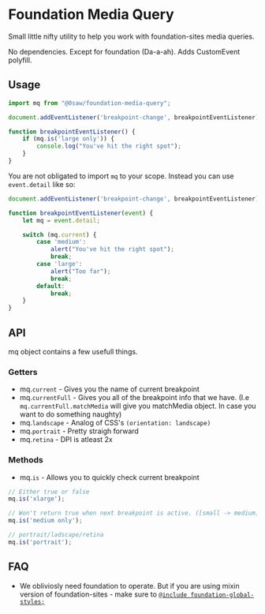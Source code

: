 # Foundation Media Query

Small little nifty utility to help you work with foundation-sites media queries.

No dependencies. Except for foundation (Da-a-ah). Adds CustomEvent polyfill.

## Usage
```javascript
import mq from "@0saw/foundation-media-query";

document.addEventListener('breakpoint-change', breakpointEventListener);

function breakpointEventListener() {
    if (mq.is('large only')) {
        console.log("You've hit the right spot");
    }
}
```

You are not obligated to import `mq` to your scope. Instead you can use `event.detail` like so:
```javascript
document.addEventListener('breakpoint-change', breakpointEventListener);

function breakpointEventListener(event) {
    let mq = event.detail;

    switch (mq.current) {
        case 'medium':
            alert("You've hit the right spot");
            break;
        case 'large':
            alert("Too far");
            break;
        default:
            break;
    }
}
```


## API
mq object contains a few usefull things.

### Getters
* mq.`current` - Gives you the name of current breakpoint
* mq.`currentFull` - Gives you all of the breakpoint info that we have. (I.e `mq.currentFull.matchMedia` will give you matchMedia object. In case you want to do something naughty)
* mq.`landscape` - Analog of CSS's `(orientation: landscape)`
* mq.`portrait` - Pretty straigh forward
* mq.`retina` - DPI is atleast 2x

### Methods
* mq.`is` - Allows you to quickly check current breakpoint
```javascript
// Either true or false
mq.is('xlarge');

// Won't return true when next breakpoint is active. ([small -> medium] -> large)
mq.is('medium only');

// portrait/ladscape/retina
mq.is('portrait');
```


## FAQ
* We obliviosly need foundation to operate. But if you are using mixin version of foundation-sites - make sure to [`@include foundation-global-styles;`](https://github.com/zurb/foundation-sites/blob/92b2f187cd8f9c6b243bf06756beac960dae22df/scss/_global.scss#L136)
